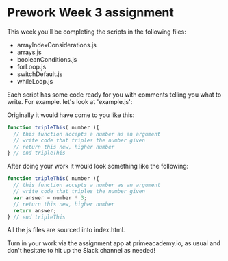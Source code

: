 Prework Week 3 assignment
=========================

This week you'll be completing the scripts in the following files:
* arrayIndexConsiderations.js
* arrays.js
* booleanConditions.js
* forLoop.js
* switchDefault.js
* whileLoop.js

Each script has some code ready for you with comments telling you what to write. For example. let's look at 'example.js':

Originally it would have come to you like this:

```javascript
function tripleThis( number ){
  // this function accepts a number as an argument
  // write code that triples the number given
  // return this new, higher number
} // end tripleThis
```

After doing your work it would look something like the following:

```javascript
function tripleThis( number ){
  // this function accepts a number as an argument
  // write code that triples the number given
  var answer = number * 3;
  // return this new, higher number
  return answer;
} // end tripleThis
```

All the js files are sourced into index.html.

Turn in your work via the assignment app at primeacademy.io, as usual and don't hesitate to hit up the Slack channel as needed!
